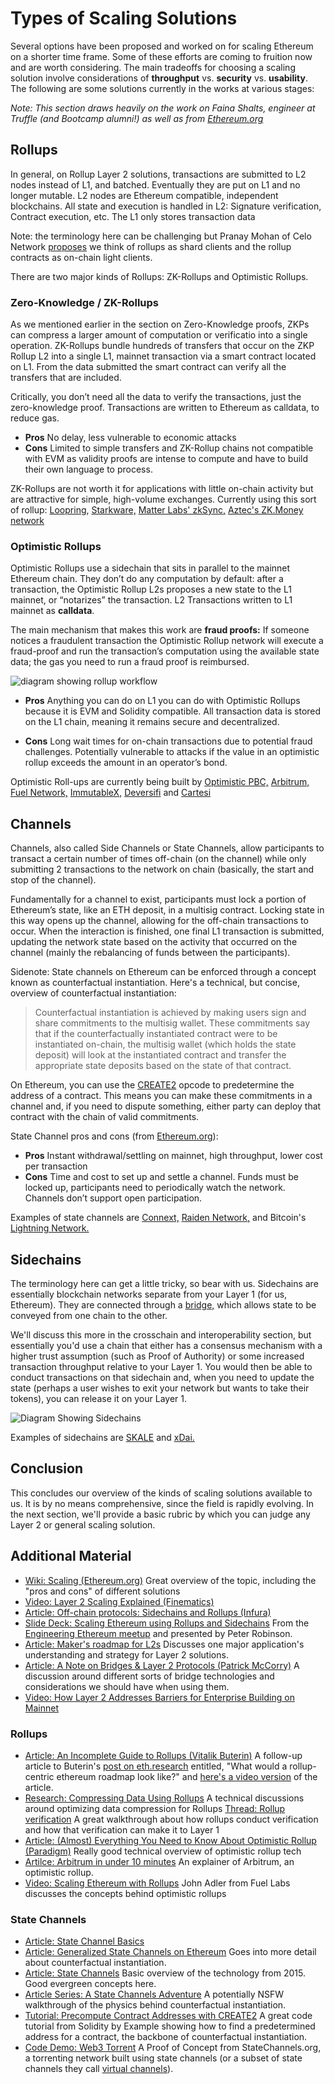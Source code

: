 # Types of Scaling Solutions

Several options have been proposed and worked on for scaling Ethereum on a shorter time frame. Some of these efforts are coming to fruition now and are worth considering. The main tradeoffs for choosing a scaling solution involve considerations of <b>throughput</b> vs. <b>security</b> vs. <b>usability</b>. The following are some solutions currently in the works at various stages: 

<i>Note: This section draws heavily on the work on Faina Shalts, engineer at Truffle (and Bootcamp alumni!) as well as from <a href="https://ethereum.org/en/developers/docs/scaling/" target="_blank" rel="noopener noreferrer">Ethereum.org</a></i>

## Rollups

In general, on Rollup Layer 2 solutions,  transactions are submitted to L2 nodes instead of L1, and batched. Eventually they are put on L1 and no longer mutable. L2 nodes are Ethereum compatible, independent blockchains. All state and execution is handled in L2: Signature verification, Contract execution, etc. The L1 only stores transaction data

Note: the terminology here can be challenging but Pranay Mohan of Celo Network <a href="https://mobile.twitter.com/pranaymohan/status/1409195144360992773" target="_blank" rel="noopener noreferrer">proposes</a> we think of rollups as shard clients and the rollup contracts as on-chain light clients.

There are two major kinds of Rollups: ZK-Rollups and Optimistic Rollups.

### Zero-Knowledge / ZK-Rollups

As we mentioned earlier in the section on Zero-Knowledge proofs, ZKPs can compress a larger amount of computation or verificatio into a single operation. ZK-Rollups bundle hundreds of transfers that occur on the ZKP Rollup L2 into a single L1, mainnet transaction via a smart contract located on L1. From the data submitted the smart contract can verify all the transfers that are included. 

Critically, you don’t need all the data to verify the transactions, just the zero-knowledge proof. Transactions are written to Ethereum as calldata, to reduce gas.

- **Pros** No delay, less vulnerable to economic attacks
- **Cons** Limited to simple transfers and ZK-Rollup chains not compatible with EVM as validity proofs are intense to compute and have to build their own language to process. 

ZK-Rollups are not worth it for applications with little on-chain activity but are attractive for simple, high-volume exchanges. Currently using this sort of rollup: <a href="https://loopring.io/#/" target="_blank" rel="noopener noreferrer">Loopring</a>, <a href="https://starkware.co/" target="_blank" rel="noopener noreferrer">Starkware,</a> <a href="https://matter-labs.io/" target="_blank" rel="noopener noreferrer">Matter Labs' zkSync,</a> <a href="https://aztec.network/" target="_blank" rel="noopener noreferrer">Aztec's ZK.Money network</a>

### Optimistic Rollups

Optimistic Rollups use a sidechain that sits in parallel to the mainnet Ethereum chain. They don’t do any computation by default: after a transaction, the Optimistic Rollup L2s proposes a new state to the L1 mainnet, or “notarizes” the transaction. L2 Transactions written to L1 mainnet as <b>calldata</b>.

The main mechanism that makes this work are <b>fraud proofs:</b> If someone notices a fraudulent transaction the Optimistic Rollup network will execute a fraud-proof and run the transaction’s computation using the available state data; the gas you need to run a fraud proof is reimbursed.

![diagram showing rollup workflow](../../../img/S08/rollup-simple-1.png)

- **Pros** Anything you can do on L1 you can do with Optimistic Rollups because it is EVM and Solidity compatible. All transaction data is stored on the L1 chain, meaning it remains secure and decentralized.

- **Cons** Long wait times for on-chain transactions due to potential fraud challenges. Potentially vulnerable to attacks if the value in an optimistic rollup exceeds the amount in an operator’s bond.

Optimistic Roll-ups are currently being built by <a href="https://optimism.io/" target="_blank" rel="noopener noreferrer">Optimistic PBC,</a> <a href="https://offchainlabs.com/" target="_blank" rel="noopener noreferrer">Arbitrum,</a> <a href="https://fuel.sh/" target="_blank" rel="noopener noreferrer">Fuel Network,</a> <a href="https://www.immutable.com/" target="_blank" rel="noopener noreferrer">ImmutableX,</a> <a href="https://www.deversifi.com/" target="_blank" rel="noopener noreferrer">Deversifi</a> and <a href="https://cartesi.io/" target="_blank" rel="noopener noreferrer">Cartesi</a>

## Channels

Channels, also called Side Channels or State Channels, allow participants to transact a certain number of times off-chain (on the channel) while only submitting 2 transactions to the network on chain (basically, the start and stop of the channel).

Fundamentally for a channel to exist, participants must lock a portion of Ethereum’s state, like an ETH deposit, in a multisig contract. Locking state in this way opens up the channel, allowing for the off-chain transactions to occur. When the interaction is finished, one final L1 transaction is submitted, updating the network state based on the activity that occurred on the channel (mainly the rebalancing of funds between the participants).

Sidenote: State channels on Ethereum can be enforced through a concept known as counterfactual instantiation. Here's a technical, but concise, overview of counterfactual instantiation:

> Counterfactual instantiation is achieved by making users sign and share commitments to the multisig wallet. These commitments say that if the counterfactually instantiated contract were to be instantiated on-chain, the multisig wallet (which holds the state deposit) will look at the instantiated contract and transfer the appropriate state deposits based on the state of that contract.

On Ethereum, you can use the <a href="https://solidity-by-example.org/app/create2/" target="_blank" rel="noopener noreferrer">CREATE2</a> opcode to predetermine the address of a contract. This means you can make these commitments in a channel and, if you need to dispute something, either party can deploy that contract with the chain of valid commitments.

State Channel pros and cons (from <a href="https://ethereum.org/en/developers/docs/scaling/state-channels/" target="_blank" rel="noopener noreferrer">Ethereum.org</a>):
- <b>Pros</b> Instant withdrawal/settling on mainnet, high throughput, lower cost per transaction
- <b>Cons</b> Time and cost to set up and settle a channel. Funds must be locked up, participants need to periodically watch the network. Channels don’t support open participation.

Examples of state channels are <a href="https://connext.network/" target="_blank" rel="noopener noreferrer">Connext,</a> <a href="https://raiden.network/" target="_blank" rel="noopener noreferrer">Raiden Network,</a> and Bitcoin's <a href="https://lightning.network/" target="_blank" rel="noopener noreferrer">Lightning Network.</a>

## Sidechains

The terminology here can get a little tricky, so bear with us. Sidechains are essentially blockchain networks separate from your Layer 1 (for us, Ethereum). They are connected through a <a href="https://medium.com/@blockchain_simplified/bridging-the-gap-using-blockchain-bridges-26a75a874de3" target="_blank" rel="noopener noreferrer">bridge,</a> which allows state to be conveyed from one chain to the other.

We'll discuss this more in the crosschain and interoperability section, but essentially you'd use a chain that either has a consensus mechanism with a higher trust assumption (such as Proof of Authority) or some increased transaction throughput relative to your Layer 1. You would then be able to conduct transactions on that sidechain and, when you need to update the state (perhaps a user wishes to exit your network but wants to take their tokens), you can release it on your Layer 1.

![Diagram Showing Sidechains](../../../img/S08/sidechain-simple-1.png)

Examples of sidechains are <a href="https://skale.network/" target="_blank" rel="noopener noreferrer">SKALE</a> and <a href="https://www.xdaichain.com/" target="_blank" rel="noopener noreferrer">xDai.</a> 

## Conclusion

This concludes our overview of the kinds of scaling solutions available to us. It is by no means comprehensive, since the field is rapidly evolving. In the next section, we'll provide a basic rubric by which you can judge any Layer 2 or general scaling solution.

## Additional Material
- <a href="https://ethereum.org/en/developers/docs/scaling/" target="_blank" rel="noopener noreferrer">Wiki: Scaling (Ethereum.org)</a> Great overview of the topic, including the "pros and cons" of different solutions
- <a href="https://youtu.be/BgCgauWVTs0" target="_blank" rel="noopener noreferrer">Video: Layer 2 Scaling Explained (Finematics)</a>
- <a href="https://blog.infura.io/offchain-protocols-sidechains-and-rollups/" target="_blank" rel="noopener noreferrer">Article: Off-chain protocols: Sidechains and Rollups (Infura)</a>
- <a href="https://drive.google.com/file/d/1BdVQVX5cEJ2IDbCnfTAsyjlpU7IWUeB1/view" target="_blank" rel="noopener noreferrer">Slide Deck: Scaling Ethereum using Rollups and Sidechains</a> From the <a href="https://www.meetup.com/ethereum-engineering/events/277601273/" target="_blank" rel="noopener noreferrer">Engineering Ethereum meetup</a> and presented by Peter Robinson.
- <a href="https://forum.makerdao.com/t/a-multichain-strategy-and-roadmap-for-maker/8380" target="_blank" rel="noopener noreferrer">Article: Maker's roadmap for L2s</a> Discusses one major application's understanding and strategy for Layer 2 solutions.
- <a href="https://stonecoldpat.medium.com/a-note-on-bridges-layer-2-protocols-b01f8fc22324" target="_blank" rel="noopener noreferrer">Article: A Note on Bridges & Layer 2 Protocols (Patrick McCorry)</a> A discussion around different sorts of bridge technologies and considerations we should have when using them.
- <a href="https://www.youtube.com/watch?v=8bbBpa8usfk&t=272s" target="_blank" rel="noopener noreferrer">Video: How Layer 2 Addresses Barriers for Enterprise Building on Mainnet</a>

### Rollups
- <a href="https://vitalik.ca/general/2021/01/05/rollup.html" target="_blank" rel="noopener noreferrer">Article: An Incomplete Guide to Rollups (Vitalik Buterin)</a> A follow-up article to Buterin's <a href="https://ethereum-magicians.org/t/a-rollup-centric-ethereum-roadmap/4698" target="_blank" rel="noopener noreferrer">post on eth.research</a> entitled, "What would a rollup-centric ethereum roadmap look like?" and <a href="https://www.youtube.com/watch?v=wcCHlqgGSH4" target="_blank" rel="noopener noreferrer">here's a video version</a> of the article.
- <a href="https://ethresear.ch/t/rollup-diff-compression-application-level-compression-strategies-to-reduce-the-l2-data-footprint-on-l1/9975" target="_blank" rel="noopener noreferrer">Research: Compressing Data Using Rollups</a> A technical discussions around optimizing data compression for Rollups
<a href="https://mobile.twitter.com/bkiepuszewski/status/1411725611958247429" target="_blank" rel="noopener noreferrer">Thread: Rollup verification</a> A great walkthrough about how rollups conduct verification and how that verification can make it to Layer 1
- <a href="https://research.paradigm.xyz/rollups" target="_blank" rel="noopener noreferrer">Article: (Almost) Everything You Need to Know About Optimistic Rollup (Paradigm)</a> Really good technical overview of optimistic rollup tech
- <a href="https://tracer.finance/radar/arbitrum-in-under-10/" target="_blank" rel="noopener noreferrer">Artilce: Arbitrum in under 10 minutes</a> An explainer of Arbitrum, an optimistic rollup.
- <a href="https://www.youtube.com/watch?v=l4jccXoqLGM" target="_blank" rel="noopener noreferrer">Video: Scaling Ethereum with Rollups</a> John Adler from Fuel Labs discusses the concepts behind optimistic rollups

### State Channels
- <a href="https://education.district0x.io/general-topics/understanding-ethereum/basics-state-channels/" target="_blank" rel="noopener noreferrer">Article: State Channel Basics</a>
- <a href="https://medium.com/statechannels/counterfactual-generalized-state-channels-on-ethereum-d38a36d25fc6" target="_blank" rel="noopener noreferrer">Article: Generalized State Channels on Ethereum</a> Goes into more detail about counterfactual instantiation.
- <a href="https://www.jeffcoleman.ca/state-channels/" target="_blank" rel="noopener noreferrer">Article: State Channels</a> Basic overview of the technology from 2015. Good evergreen concepts here.
- <a href="https://medium.com/spankchain/a-state-channels-adventure-with-counterfactual-rick-part-1-ce68e16252ea" target="_blank" rel="noopener noreferrer">Article Series: A State Channels Adventure</a> A potentially NSFW walkthrough of the physics behind counterfactual instantiation.
- <a href="https://solidity-by-example.org/app/create2/" target="_blank" rel="noopener noreferrer">Tutorial: Precompute Contract Addresses with CREATE2</a> A great code tutorial from Solidity by Example showing how to find a predetermined address for a contract, the backbone of counterfactual instantiation.
- <a href="https://blog.statechannels.org/introducing-web3torrent/" target="_blank" rel="noopener noreferrer">Code Demo: Web3 Torrent</a> A Proof of Concept from StateChannels.org, a torrenting network built using state channels (or a subset of state channels they call <a href="https://blog.statechannels.org/virtual-channels/" target="_blank" rel="noopener noreferrer">virtual channels</a>).



